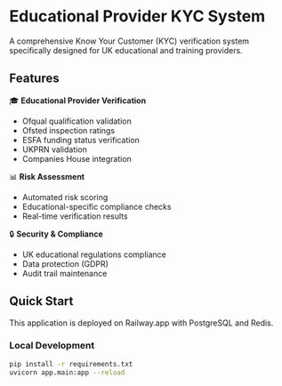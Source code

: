# Educational Provider KYC System

A comprehensive Know Your Customer (KYC) verification system specifically designed for UK educational and training providers.

## Features

🎓 **Educational Provider Verification**
- Ofqual qualification validation
- Ofsted inspection ratings
- ESFA funding status verification
- UKPRN validation
- Companies House integration

📊 **Risk Assessment**
- Automated risk scoring
- Educational-specific compliance checks
- Real-time verification results

🔒 **Security & Compliance**
- UK educational regulations compliance
- Data protection (GDPR)
- Audit trail maintenance

## Quick Start

This application is deployed on Railway.app with PostgreSQL and Redis.

### Local Development

```bash
pip install -r requirements.txt
uvicorn app.main:app --reload
